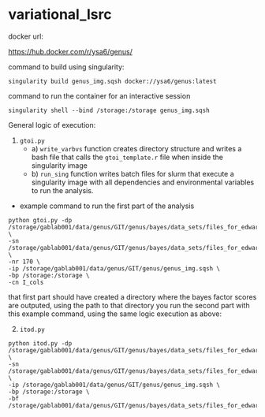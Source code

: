 # variational_lsrc

docker url:

https://hub.docker.com/r/ysa6/genus/

command to build using singularity: 
```
singularity build genus_img.sqsh docker://ysa6/genus:latest
```

command to run the container for an interactive session
```
singularity shell --bind /storage:/storage genus_img.sqsh
```



General logic of execution:
  1. `gtoi.py` 
      * a) `write_varbvs` function creates directory structure and writes a bash file that calls the `gtoi_template.r` file when inside the singularity image
      * b) `run_sing` function writes batch files for slurm that execute a singularity image with all dependencies and environmental variables to run the analysis. 

* example command to run the first part of the analysis
```
python gtoi.py -dp /storage/gablab001/data/genus/GIT/genus/bayes/data_sets/files_for_edward/brain_snp_covars_meancentered_scaled.h5 \
-sn /storage/gablab001/data/genus/GIT/genus/bayes/data_sets/files_for_edward/dev_for_container/bf_out \
-nr 170 \ 
-ip /storage/gablab001/data/genus/GIT/genus/genus_img.sqsh \
-bp /storage:/storage \
-cn I_cols
```

that first part should have created a directory where the bayes factor scores are outputed, using the path to that directory you run the second part with this example command, using the same logic execution as above: 

2. `itod.py`
```
python itod.py -dp /storage/gablab001/data/genus/GIT/genus/bayes/data_sets/files_for_edward/brain_snp_covars_meancentered_scaled.h5 \
-sn /storage/gablab001/data/genus/GIT/genus/bayes/data_sets/files_for_edward/dev_for_container/fxvb_out \
-ip /storage/gablab001/data/genus/GIT/genus/genus_img.sqsh \
-bp /storage:/storage \
-bf /storage/gablab001/data/genus/GIT/genus/bayes/data_sets/files_for_edward/dev_for_container/bf_out
```
